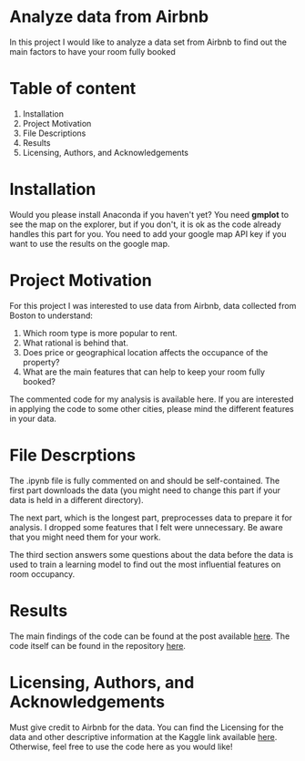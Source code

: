# Analyze data from Airbnb
In this project I would like to analyze a data set from Airbnb to find out the main factors to have your room fully booked

# Table of content
1. Installation
2. Project Motivation
3. File Descriptions
4. Results
5. Licensing, Authors, and Acknowledgements

# Installation
Would you please install Anaconda if you haven't yet? You need __gmplot__ to see the map on the explorer, but if you don't, it is ok as the code already handles this part for you. You need to add your google map API key if you want to use the results on the google map.

# Project Motivation
For this project I was interested to use data from Airbnb, data collected from Boston to understand:

1. Which room type is more popular to rent.
2. What rational is behind that.
3. Does price or geographical location affects the occupance of the property?
4. What are the main features that can help to keep your room fully booked?

The commented code for my analysis is available here. If you are interested in applying the code to some other cities, please mind the different features in your data.

# File Descrptions
The .ipynb file is fully commented on and should be self-contained. The first part downloads the data (you might need to change this part if your data is held in a different directory). 

The next part, which is the longest part, preprocesses data to prepare it for analysis. I dropped some features that I felt were unnecessary. Be aware that you might need them for your work.

The third section answers some questions about the data before the data is used to train a learning model to find out the most influential features on room occupancy.

# Results
The main findings of the code can be found at the post available [here](https://medium.com/@mrezazad/how-to-make-your-airbnb-room-fully-occupied-e6cf36853261).
The code itself can be found in the repository [here](https://github.com/aghmosy/Airbnb/blob/main/Project_1.ipynb).

# Licensing, Authors, and Acknowledgements
Must give credit to Airbnb for the data. You can find the Licensing for the data and other descriptive information at the Kaggle link available [here](https://www.kaggle.com/airbnb/boston/data). Otherwise, feel free to use the code here as you would like!
